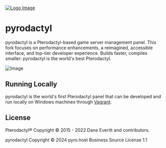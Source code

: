 [![Logo Image](https://i.imgur.com/2xOhNEM.png)](https://panel.pyro.host)

# pyrodactyl

pyrodactyl is a Pterodactyl-based game server management panel. This fork focuses on performance enhancements, a reimagined, accessible interface, and top-tier developer experience. Builds faster, compiles smaller: pyrodactyl is the world's best Pterodactyl.

![Image](https://i.imgur.com/NumbCKt.png)

## Running Locally

pyrodactyl is the world's first Pterodactyl panel that can be developed and run locally on Windows machines through [Vagrant](https://www.vagrantup.com/). 

## License

Pterodactyl® Copyright © 2015 - 2022 Dane Everitt and contributors.

pyrodactyl Copyright © 2024 pyro.host
Business Source License 1.1
